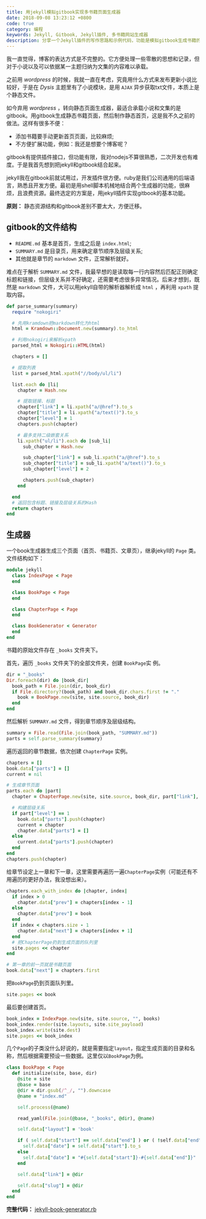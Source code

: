 ```yaml
---
title: 用jekyll模拟gitbook实现多书籍页面生成器
date: 2018-09-08 13:23:12 +0800
code: true
category: 编程
keywords: Jekyll, Gitbook, Jekyll插件, 多书籍网站生成器
description: 分享一个Jekyll插件的写作思路和示例代码，功能是模拟gitbook生成书籍的功能做成多书籍网站生成器。
---
```

我一直觉得，博客的表达方式是不完整的。它方便处理一些零散的思想和记录，但对于小说以及可以依据某一主题归纳为文集的内容难以承载。

之前用 *wordpress* 的时候，我就一直在考虑，究竟用什么方式来发布更新小说比较好，于是在 *Dysis* 主题里有了小说模块，是用 `AJAX` 异步获取txt文件，本质上是个静态文件。

如今弃用 *wordpress* ，转向静态页面生成器，最适合承载小说和文集的是gitbook。用gitbook生成静态书籍页面，然后制作静态首页，这是我不久之前的做法。这样有很多不便：

- 添加书籍要手动更新首页页面，比较麻烦;
- 不方便扩展功能，例如：我还是想要个博客呢？

gitbook有提供插件接口，但功能有限，我对nodejs不算很熟悉，二次开发也有难度。于是我首先想到把jekyll和gitbook结合起来。

jekyll我在gitbook前就试用过，开发插件很方便。ruby是我们公司通用的后端语言，熟悉且开发方便。最初是用shell脚本机械地结合两个生成器的功能，很麻烦，且浪费资源。最终选定的方案是，用jekyll插件实现gitbook的基本功能。

**原则：** 静态资源结构和gitbook差别不要太大，方便迁移。

## gitbook的文件结构

- `README.md` 基本是首页，生成之后是 `index.html`;
- `SUMMARY.md` 是目录页，用来确定章节顺序及层级关系;
- 其他就是章节的 `markdown` 文件，正常解析就好。

难点在于解析 `SUMMARY.md` 文件，我最早想的是读取每一行内容然后匹配正则确定标题和链接，但层级关系并不好确定，还需要考虑很多异常情况。后来才想到，既然是 `markdown` 文件，大可以用jekyll自带的解析器解析成 `html` ，再利用 `xpath` 提取内容。

```ruby
def parse_summary(summary)
  require "nokogiri"

  # 先用kramdown把markdown转化为html
  html = Kramdown::Document.new(summary).to_html

  # 利用nokogiri来解析xpath
  parsed_html = Nokogiri::HTML(html)

  chapters = []

  # 提取列表
  list = parsed_html.xpath("//body/ul/li")

  list.each do |li|
    chapter = Hash.new

    # 提取链接、标题
    chapter["link"] = li.xpath("a/@href").to_s
    chapter["title"] = li.xpath("a/text()").to_s
    chapter["level"] = 1
    chapters.push(chapter)

    # 最多支持二级嵌套关系
    li.xpath("ul/li").each do |sub_li|
      sub_chapter = Hash.new

      sub_chapter["link"] = sub_li.xpath("a/@href").to_s
      sub_chapter["title"] = sub_li.xpath("a/text()").to_s
      sub_chapter["level"] = 2

      chapters.push(sub_chapter)
    end

  end
  # 返回包含标题、链接及层级关系的Hash
  return chapters
end
```

## 生成器

一个book生成器生成三个页面（首页、书籍页、文章页），继承jekyll的 `Page` 类。文件结构如下：

```ruby
module jekyll
  class IndexPage < Page
  end

  class BookPage < Page
  end

  class ChapterPage < Page
  end

  class BookGenerator < Generator
  end
end
```

书籍的原始文件存在 `_books` 文件夹下。

首先，遍历 `_books` 文件夹下的全部文件夹，创建 `BookPage`实 例。

```ruby
dir = "_books"
Dir.foreach(dir) do |book_dir|
  book_path = File.join(dir, book_dir)
  if File.directory?(book_path) and book_dir.chars.first != "."
    book = BookPage.new(site, site.source, book_dir)
  end
end
```

然后解析 `SUMMARY.md` 文件，得到章节顺序及层级结构。

```ruby
summary = File.read(File.join(book_path, "SUMMARY.md"))
parts = self.parse_summary(summary)
```

遍历返回的章节数据，依次创建 `ChapterPage` 实例。

```ruby
chapters = []
book.data["parts"] = []
current = nil

# 生成章节页面
parts.each do |part|
  chapter = ChapterPage.new(site, site.source, book_dir, part["link"], book, part)

  # 构建层级关系
  if part["level"] == 1
    book.data["parts"].push(chapter)
    current = chapter
    chapter.data["parts"] = []
  else
    current.data["parts"].push(chapter)
  end
end
chapters.push(chapter)
```

给章节设定上一章和下一章，这里需要再遍历一遍`ChapterPage`实例（可能还有不用遍历的更好办法，我没想出来）。

```ruby
chapters.each_with_index do |chapter, index|
  if index > 0
    chapter.data["prev"] = chapters[index - 1]
  else
    chapter.data["prev"] = book
  end
  if index < chapters.size - 1
    chapter.data["next"] = chapters[index + 1]
  end
  # 把ChapterPage扔到生成页面的队列里
  site.pages << chapter
end

# 第一章的前一页就是书籍页面
book.data["next"] = chapters.first
```

把`BookPage`扔到页面队列里。

```ruby
site.pages << book
```

最后要创建首页。

```ruby
book_index = IndexPage.new(site, site.source, "", books)
book_index.render(site.layouts, site.site_payload)
book_index.write(site.dest)
site.pages << book_index
```

几个`Page`的子类没什么好说的，就是需要指定`layout`，指定生成页面的目录和名称，然后根据需要预设一些数据。这里仅以`BookPage`为例。

```ruby
class BookPage < Page
  def initialize(site, base, dir)
    @site = site
    @base = base
    @dir = dir.gsub(/^_/, "").downcase
    @name = "index.md"

    self.process(@name)

    read_yaml(File.join(@base, "_books", @dir), @name)

    self.data["layout"] = 'book'

    if ( self.data["start"] == self.data["end"] ) or ( !self.data["end"] )
      self.data["date"] = self.data["start"].to_s
    else
      self.data["date"] = "#{self.data["start"]}-#{self.data["end"]}"
    end

    self.data["link"] = @dir

    self.data["slug"] = @dir
  end
end
```

**完整代码：** [jekyll-book-generator.rb](https://github.com/erlzhang/persephone/blob/master/_plugins/jekyll-book-generator.rb)
